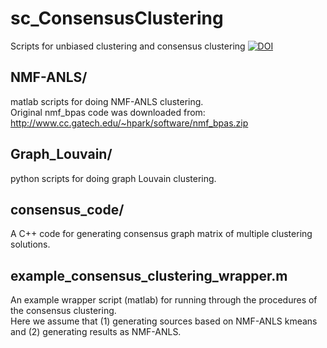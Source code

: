 # sc_ConsensusClustering
Scripts for unbiased clustering and consensus clustering
[![DOI](https://zenodo.org/badge/484546554.svg)](https://zenodo.org/badge/latestdoi/484546554)

**NMF-ANLS/**
----------
matlab scripts for doing NMF-ANLS clustering.<br>
Original nmf_bpas code was downloaded from: http://www.cc.gatech.edu/~hpark/software/nmf_bpas.zip

**Graph_Louvain/**
----------
python scripts for doing graph Louvain clustering.

**consensus_code/**
----------
A C++ code for generating consensus graph matrix of multiple clustering solutions.

**example_consensus_clustering_wrapper.m**
----------
An example wrapper script (matlab) for running through the procedures of the consensus clustering.<br>
Here we assume that (1) generating sources based on NMF-ANLS kmeans and (2) generating results as NMF-ANLS.
